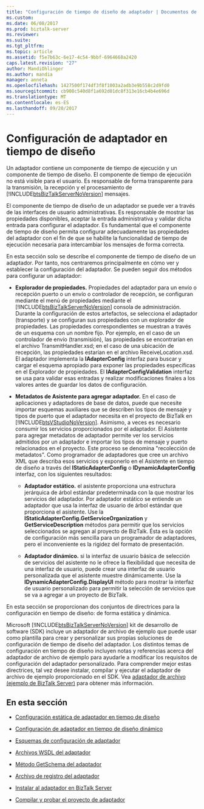 ```yaml
---
title: "Configuración de tiempo de diseño de adaptador | Documentos de Microsoft"
ms.custom: 
ms.date: 06/08/2017
ms.prod: biztalk-server
ms.reviewer: 
ms.suite: 
ms.tgt_pltfrm: 
ms.topic: article
ms.assetid: f5e7b63c-6e17-4c54-9bbf-6964668a2420
caps.latest.revision: "27"
author: MandiOhlinger
ms.author: mandia
manager: anneta
ms.openlocfilehash: 1427500f174df3f8f1003a2adb3e9b558c2d9fd0
ms.sourcegitcommit: cb908c540d8f1a692d01dc8f313e16cb4b4e696d
ms.translationtype: MT
ms.contentlocale: es-ES
ms.lasthandoff: 09/20/2017
---
```

# <a name="adapter-design-time-configuration"></a>Configuración de adaptador en tiempo de diseño
Un adaptador contiene un componente de tiempo de ejecución y un componente de tiempo de diseño. El componente de tiempo de ejecución no está visible para el usuario. Es responsable de forma transparente para la transmisión, la recepción y el procesamiento de [!INCLUDE[btsBizTalkServerNoVersion](../includes/btsbiztalkservernoversion-md.md)] mensajes.  
  
 El componente de tiempo de diseño de un adaptador se puede ver a través de las interfaces de usuario administrativas. Es responsable de mostrar las propiedades disponibles, aceptar la entrada administrativa y validar dicha entrada para configurar el adaptador. Es fundamental que el componente de tiempo de diseño permita configurar adecuadamente las propiedades del adaptador con el fin de que se habilite la funcionalidad de tiempo de ejecución necesaria para intercambiar los mensajes de forma correcta.  
  
 En esta sección solo se describe el componente de tiempo de diseño de un adaptador. Por tanto, nos centraremos principalmente en cómo ver y establecer la configuración del adaptador. Se pueden seguir dos métodos para configurar un adaptador:  
  
-   **Explorador de propiedades.** Propiedades del adaptador para un envío o recepción puerto o un envío o controlador de recepción, se configuran mediante el menú de propiedades mediante el [!INCLUDE[btsBizTalkServerNoVersion](../includes/btsbiztalkservernoversion-md.md)] consola de administración. Durante la configuración de estos artefactos, se selecciona el adaptador (transporte) y se configuran sus propiedades con un explorador de propiedades. Las propiedades correspondientes se muestran a través de un esquema con un nombre fijo. Por ejemplo, en el caso de un controlador de envío (transmisión), las propiedades se encontrarían en el archivo TransmitHandler.xsd; en el caso de una ubicación de recepción, las propiedades estarían en el archivo ReceiveLocation.xsd.  El adaptador implementa la **IAdapterConfig** interfaz para buscar y cargar el esquema apropiado para exponer las propiedades específicas en el Explorador de propiedades. El **IAdapterConfigValidation** interfaz se usa para validar esas entradas y realizar modificaciones finales a los valores antes de guardar los datos de configuración.  
  
-   **Metadatos de Asistente para agregar adaptador.** En el caso de aplicaciones y adaptadores de base de datos, puede que necesite importar esquemas auxiliares que se describen los tipos de mensaje y tipos de puerto que el adaptador necesita en el proyecto de BizTalk en [!INCLUDE[btsVStudioNoVersion](../includes/btsvstudionoversion-md.md)]. Asimismo, a veces es necesario consumir los servicios proporcionados por el adaptador. El Asistente para agregar metadatos de adaptador permite ver los servicios admitidos por un adaptador e importar los tipos de mensaje y puerto relacionados en el proyecto. Este proceso se denomina "recolección de metadatos". Como programador de adaptadores que cree un archivo XML que describa esos servicios y exponerlo en el Asistente en tiempo de diseño a través del **IStaticAdapterConfig** o **IDynamicAdapterConfig** interfaz, con los siguientes resultados:  
  
    -   **Adaptador estático.** el asistente proporciona una estructura jerárquica de árbol estándar predeterminada con la que mostrar los servicios del adaptador. Por adaptador estático se entiende un adaptador que usa la interfaz de usuario de árbol estándar que proporciona el asistente. Use la **IStaticAdapterConfig.GetServiceOrganization** y **GetServiceDescription** métodos para permitir que los servicios seleccionados se agregan al proyecto de BizTalk. Ésta es la opción de configuración más sencilla para un programador de adaptadores, pero el inconveniente es la rigidez del formato de presentación.  
  
    -   **Adaptador dinámico.** si la interfaz de usuario básica de selección de servicios del asistente no le ofrece la flexibilidad que necesita de una interfaz de usuario, puede crear una interfaz de usuario personalizada que el asistente muestre dinámicamente. Use la **IDynamicAdapterConfig.DisplayUI** método para mostrar la interfaz de usuario personalizado para permitir la selección de servicios que se va a agregar a un proyecto de BizTalk.  
  
 En esta sección se proporcionan dos conjuntos de directrices para la configuración en tiempo de diseño: de forma estática y dinámica.  
  
 Microsoft [!INCLUDE[btsBizTalkServerNoVersion](../includes/btsbiztalkservernoversion-md.md)] kit de desarrollo de software (SDK) incluye un adaptador de archivo de ejemplo que puede usar como plantilla para crear y personalizar sus propias soluciones de configuración de tiempo de diseño del adaptador. Los distintos temas de configuración en tiempo de diseño incluyen notas y referencias acerca del adaptador de archivo de ejemplo para ayudarle a modificar los requisitos de configuración del adaptador personalizado. Para comprender mejor estas directrices, tal vez desee instalar, compilar y ejecutar el adaptador de archivo de ejemplo proporcionado en el SDK. Vea [adaptador de archivo (ejemplo de BizTalk Server)](../core/file-adapter-biztalk-server-sample.md) para obtener más información.  
  
## <a name="in-this-section"></a>En esta sección  
  
-   [Configuración estática de adaptador en tiempo de diseño](../core/static-design-time-adapter-configuration.md)  
  
-   [Configuración de adaptador en tiempo de diseño dinámico](../core/dynamic-design-time-adapter-configuration.md)  
  
-   [Esquemas de configuración de adaptador](../core/adapter-configuration-schemas.md)  
  
-   [Archivos WSDL del adaptador](../core/adapter-wsdl-files.md)  
  
-   [Método GetSchema del adaptador](../core/adapter-getschema-method.md)  
  
-   [Archivo de registro del adaptador](../core/adapter-registration-file.md)  
  
-   [Instalar al adaptador en BizTalk Server](../core/install-the-adapter-into-biztalk-server.md)  
  
-   [Compilar y probar el proyecto de adaptador](../core/build-and-test-the-adapter-project.md)
